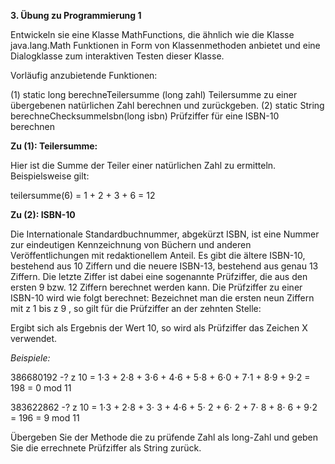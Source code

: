 **3. Übung zu Programmierung 1**


Entwickeln sie eine Klasse MathFunctions, die ähnlich wie die Klasse java.lang.Math Funktionen in
Form von Klassenmethoden anbietet und eine Dialogklasse zum interaktiven Testen dieser Klasse.

Vorläufig anzubietende Funktionen:

(1) static long berechneTeilersumme (long zahl)
Teilersumme zu einer übergebenen natürlichen Zahl berechnen und zurückgeben.
(2) static String berechneChecksummeIsbn(long isbn)
Prüfziffer für eine ISBN-10 berechnen

**Zu (1): Teilersumme:**

Hier ist die Summe der Teiler einer natürlichen Zahl zu ermitteln. Beispielsweise gilt:

teilersumme(6) = 1 + 2 + 3 + 6 = 12

**Zu (2): ISBN-10**

Die Internationale Standardbuchnummer, abgekürzt ISBN, ist eine Nummer zur eindeutigen
Kennzeichnung von Büchern und anderen Veröffentlichungen mit redaktionellem Anteil. Es gibt die
ältere ISBN-10, bestehend aus 10 Ziffern und die neuere ISBN-13, bestehend aus genau 13 Ziffern. Die
letzte Ziffer ist dabei eine sogenannte Prüfziffer, die aus den ersten 9 bzw. 12 Ziffern berechnet werden
kann.
Die Prüfziffer zu einer ISBN-10 wird wie folgt berechnet: Bezeichnet man die ersten neun Ziffern mit z 1
bis z 9 , so gilt für die Prüfziffer an der zehnten Stelle:

Ergibt sich als Ergebnis der Wert 10, so wird als Prüfziffer das Zeichen X verwendet.

_Beispiele:_

386680192 -? z 10 = 1⋅3 + 2⋅8 + 3⋅6 + 4⋅6 + 5⋅8 + 6⋅0 + 7⋅1 + 8⋅9 + 9⋅2 = 198 = 0 mod 11

383622862 -? z 10 = 1⋅3 + 2⋅8 + 3⋅ 3 + 4⋅6 + 5⋅ 2 + 6⋅ 2 + 7⋅ 8 + 8⋅ 6 + 9⋅2 = 196 = 9 mod 11

Übergeben Sie der Methode die zu prüfende Zahl als long-Zahl und geben Sie die errechnete
Prüfziffer als String zurück.




